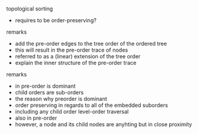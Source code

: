 
topological sorting
- requires to be order-preserving?

remarks
- add the pre-order edges to the tree order of the ordered tree
- this will result in the pre-order trace of nodes
- referred to as a (linear) extension of the tree order
- explain the inner structure of the pre-order trace

remarks
- in pre-order is dominant
- child orders are sub-orders
- the reason why preorder is dominant
- order preserving in regards to all
  of the embedded suborders
- including any child order
level-order traversal
- also in pre-order
- however, a node and its child nodes
  are anyhting but in close proximity
